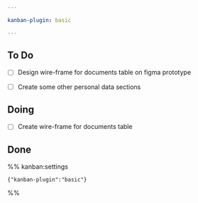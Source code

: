 ```yaml
---

kanban-plugin: basic

---
```


## To Do

- [ ] Design wire-frame for documents table on figma prototype
- [ ] Create some other personal data sections


## Doing

- [ ] Create wire-frame for documents table


## Done





%% kanban:settings
```
{"kanban-plugin":"basic"}
```
%%